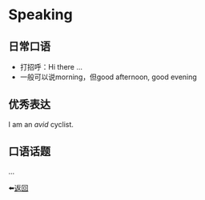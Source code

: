 # Speaking

## 日常口语
* 打招呼：Hi there ... <br>
* 一般可以说morning，但good afternoon, good evening <br>


## 优秀表达
I am an *avid* cyclist.

## 口语话题

...


⬅️[返回](../ReadMe.md)